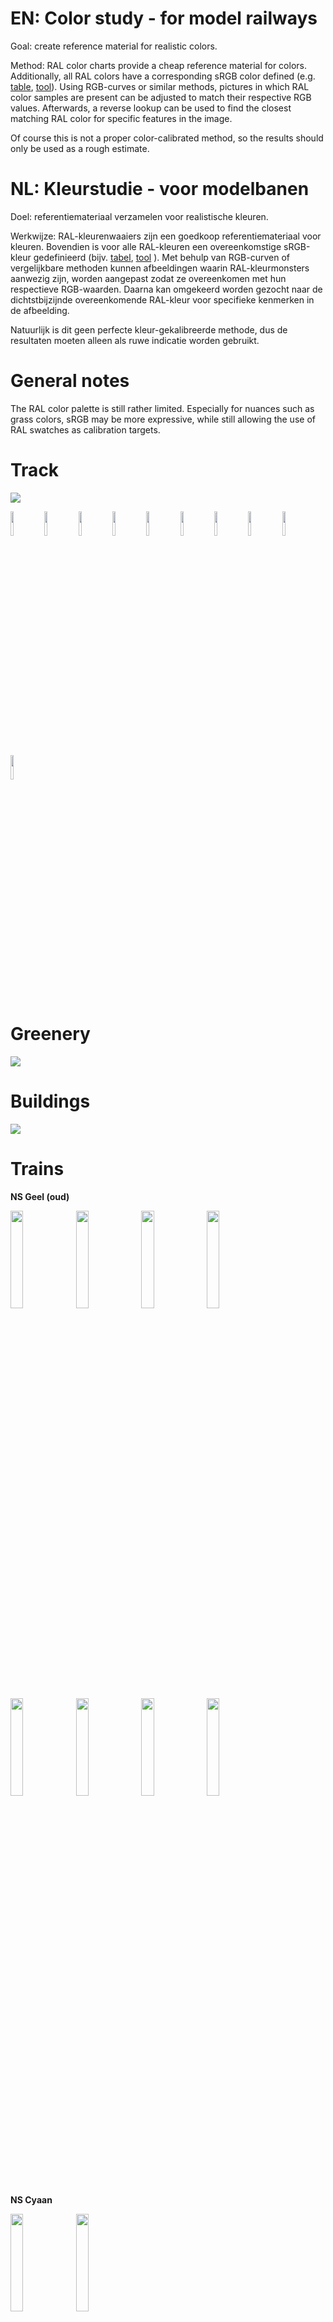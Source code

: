 EN: Color study - for model railways
===========

Goal: create reference material for realistic colors.

Method: RAL color charts provide a cheap reference material for colors. Additionally, all RAL colors have a corresponding sRGB color defined (e.g. [table](https://en.wikipedia.org/wiki/List_of_RAL_colours), [tool](https://rgb.to/ral/page/1)). Using RGB-curves or similar methods, pictures in which RAL color samples are present can be adjusted to match their respective RGB values. Afterwards, a reverse lookup can be used to find the closest matching RAL color for specific features in the image.

Of course this is not a proper color-calibrated method, so the results should only be used as a rough estimate.


NL: Kleurstudie - voor modelbanen
===========

Doel: referentiemateriaal verzamelen voor realistische kleuren.

Werkwijze: RAL-kleurenwaaiers zijn een goedkoop referentiemateriaal voor kleuren. Bovendien is voor alle RAL-kleuren een overeenkomstige sRGB-kleur gedefinieerd (bijv. [tabel](https://en.wikipedia.org/wiki/List_of_RAL_colours), [tool](https://rgb.to/ral/page/1) ). Met behulp van RGB-curven of vergelijkbare methoden kunnen afbeeldingen waarin RAL-kleurmonsters aanwezig zijn, worden aangepast zodat ze overeenkomen met hun respectieve RGB-waarden. Daarna kan omgekeerd worden gezocht naar de dichtstbijzijnde overeenkomende RAL-kleur voor specifieke kenmerken in de afbeelding.

Natuurlijk is dit geen perfecte kleur-gekalibreerde methode, dus de resultaten moeten alleen als ruwe indicatie worden gebruikt.


General notes
=============

The RAL color palette is still rather limited. Especially for nuances such as grass colors, sRGB may be more expressive, while still allowing the use of RAL swatches as calibration targets.


Track
=====
![](Spoor/spoor.jpg)

<img src="swatches/spoor-oud-ballast-roest.png" width="10%">
<img src="swatches/spoor-oud-ballast-neutral.png" width="10%">

<img src="swatches/spoor-oud-biels-roest.png" width="10%">
<img src="swatches/spoor-oud-biels-neutraal.png" width="10%">
<img src="swatches/spoor-oud-biels-bleek.png" width="10%">
<img src="swatches/spacer.png" width="10%">
<img src="swatches/vma-mix-9-71039-1-71033.png" width="10%">
<img src="swatches/vma-mix-3-71249-1-71142.png" width="10%">
<img src="swatches/vma-mix-p1-71142.png" width="10%">

<img src="swatches/spoor-oud-rails-roest.png" width="10%">



Greenery
========
![](Bestrating/IMG_20240217_120705-ral.jpg)



Buildings
=================
![](Bebouwing/IMG_20240217_120449-ral.jpg)


Trains
======

**NS Geel (oud)**

<img src="trains/ns-geel2.png" width="20%"> <img src="trains/ns-geel3.png" width="20%"> <img src="trains/ns-geel4.png" width="20%"> <img src="trains/ns-geel.png" width="20%"> <img src="trains/ns-geel5.png" width="20%"> <img src="trains/ns-geel6.png" width="20%"> <img src="trains/ns-geel7.png" width="20%"> <img src="trains/ns-geel8.png" width="20%">

**NS Cyaan**

<img src="trains/ns-cyaan.png" width="20%"> <img src="trains/ns-cyaan2.png" width="20%">

**NS Grijs**

<img src="trains/ns-grijs.png" width="20%">

<img src="trains/ns-grijs-raamstijl.png" width="20%"> <img src="trains/ns-grijs-raamstijl2.png" width="20%">


Reference pictures
------------------


![](trains/IMG_20240315_112410_Mat64-srgb.jpg)
Mat'64

![](trains/IMG_20240315_131906_DDM-srgb.jpg)
DDM

![](trains/IMG_20240315_135114_DDM-srgb.jpg)
DDM



Color systems
=============

Humbrol
-------

<img src="swatches/humbrol-1.png" width="10%">

<img src="swatches/humbrol-67.png" width="10%"> <img src="swatches/humbrol-32.png" width="10%"> <img src="swatches/humbrol-64.png" width="10%">

<img src="swatches/humbrol-70.png" width="10%">

<img src="swatches/humbrol-46.png" width="10%">

Vallejo Model Air
-----------------

<img src="swatches/vma-71001.png" width="10%">        <img src="swatches/vma-71052.png" width="10%">    <img src="swatches/vma-71131.png" width="10%"> <img src="swatches/vma-71142.png" width="10%"> 

<img src="swatches/vma-71036.png" width="10%"> <img src="swatches/vma-71042.png" width="10%">

<img src="swatches/vma-71039.png" width="10%"> <img src="swatches/vma-71249.png" width="10%"> <img src="swatches/vma-71038.png" width="10%">

<img src="swatches/vma-71033.png" width="10%"> <img src="swatches/vma-71078.png" width="10%"> <img src="swatches/vma-71002.png" width="10%">

<img src="swatches/vma-71004.png" width="10%"> <img src="swatches/vma-71090.png" width="10%"> <img src="swatches/vma-71089.png" width="10%">


Ballast
-------

<img src="swatches/ws-cinders.png" width="20%"> <img src="swatches/ws-dark-brown.png" width="20%"> <img src="swatches/n-gneis.png" width="20%">
<img src="swatches/ws-buff.png" width="20%"> <img src="swatches/ws-gray.png" width="20%"> <img src="swatches/h-grau.png" width="20%"> <img src="swatches/n-sand.png" width="20%">


Static grass
------------

<img src="swatches/ws-dark-green.png" width="20%"> <img src="swatches/ws-medium-green.png" width="20%"> <img src="swatches/ws-light-green.png" width="20%"> <img src="swatches/ws-straw.png" width="20%">

<img src="swatches/n-dunkelgruen.png" width="20%"> <img src="swatches/n-hellgruen.png" width="20%"> <img src="swatches/n-olivgruen.png" width="20%"> <img src="swatches/n-fruehlungswiese.png" width="20%"> <img src="swatches/n-wiese.png" width="20%"> <img src="swatches/n-goldgelb.png" width="20%"> <img src="swatches/n-braun.png" width="20%">

<img src="swatches/rts-sommer-70201.png" width="20%"> <img src="swatches/rts-sommer-70202.png" width="20%"> <img src="swatches/rts-fruehsommer-90101.png" width="20%"> <img src="swatches/rts-fruehsommer-90102.png" width="20%"> <img src="swatches/rts-bergwiese-90802.png" width="20%">  <img src="swatches/rts-sommer-trocken-90202.png" width="20%"> <img src="swatches/rts-heu-90702.png" width="20%"> <img src="swatches/rts-stroh-70702.png" width="20%"> <img src="swatches/rts-oliv-70802.png" width="20%">

(RTS: Oliv may be inaccurate)


Other foliage
-------------

<img src="swatches/ws-greengrass.png" width="20%"> <img src="swatches/ws-mediumgreen-turf.png" width="20%">


Reference images
----------------

![](Color-systems/IMG_20240320_091203-srgb.jpg)

![](Color-systems/woodland-scenics-static-grass-srgb.png)
Catalog image adjusted to match above results (WS Dark Green, WS Medium Green).

![](Color-systems/rts-grass-srgb.jpg)
Notes: Most samples were cross-contaminated with the yellow grass. Coverage was not 100%, so some color of the underlying material may shine through. Colors are not super consistent between samples of different lengths, *also in real samples, so not a camera issue*!

![](Color-systems/IMG_20240315_170003-srgb.jpg)

![](Color-systems/humbrol-1-73.jpg)
Note the difference between the paint spots and color swatches! *Also, lighting appears slightly uneven (darker towards bottom)?*

![](Color-systems/IMG_20240808_144436-color-match.jpg)

![](Color-systems/vallejo-model-air-photomatched.jpg)
Vallejo color chart from pdf. Adjusted to match photographed colors. The adjustment was quite small, so the original pdf may already have been accurate. Note that the RAL chart in the photograph is also not perfectly matched, especially the colors.